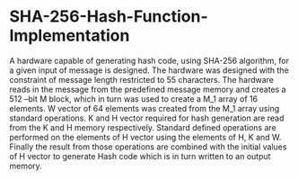 # SHA-256-Hash-Function-Implementation
A hardware capable of generating hash code, using SHA-256 algorithm, for a given input of message is designed. The hardware was designed with the constraint of message length restricted to 55 characters. The hardware reads in the message from the predefined message memory and creates a 512 –bit M block, which in turn was used to create a M_1 array of 16 elements. W vector of 64 elements was created from the M_1 array using standard operations. K and H vector required for hash generation are read from the K and H memory respectively. Standard defined operations are performed on the elements of H vector using the elements of H, K and W. Finally the result from those operations are combined with the initial values of H vector to generate Hash code which is in turn written to an output memory.

